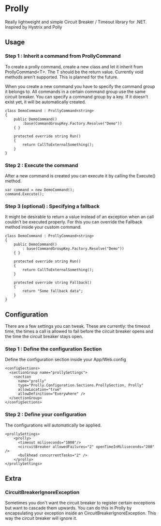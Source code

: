 # Prolly #

Really lightweight and simple Circuit Breaker / Timeout library for .NET. Inspired by Hystrix and Polly

## Usage ##

### Step 1 : Inherit a command from ProllyCommand 
To create a prolly command, create a new class and let it inherit from ProllyCommand&lt;T&gt;. The T should be the return value. Currently void methods aren't supported. This is planned for the future.

When you create a new command you have to specify the command group it belongs to. All commands in a certain command group use the same circuit breaker. You can specify a command group by a key. If it doesn't exist yet, it will be automatically created.

    class DemoCommand : ProllyCommand<string>
    {
        public DemoCommand()
            :base(CommandGroupKey.Factory.Resolve("Demo"))
        { }

        protected override string Run()
        {
            return CallToExternalSomething();
        }
    }


### Step 2 : Execute the command
After a new command is created you can execute it by calling the Execute() method. 

	var command = new DemoCommand();
	command.Execute();

### Step 3 (optional) : Specifying a fallback
It might be desirable to return a value instead of an exception when an call couldn't be executed properly. For this you can override the Fallback method inside your custom command.

    class DemoCommand : ProllyCommand<string>
    {
        public DemoCommand()
            : base(CommandGroupKey.Factory.Resolve("Demo"))
        { }

        protected override string Run()
        {
            return CallToExternalSomething();
        }

        protected override string Fallback()
        {
            return "Some fallback data";
        }
    }

## Configuration ##

There are a few settings you can tweak. These are currently: the timeout time, the times a call is allowed to fail before the circuit breaker opens and the time the circuit breaker stays open.

### Step 1 : Define the configuration Section
Define the configuration section inside your App/Web.config

    <configSections>
      <sectionGroup name="prollySettings">
        <section 
          name="prolly" 
          type="Prolly.Configuration.Sections.ProllySection, Prolly" 
          allowLocation="true" 
          allowDefinition="Everywhere" />
      </sectionGroup>
    </configSections>

### Step 2 : Define your configuration
The configurations will automatically be applied.

    <prollySettings>
		<prolly>
		  <timeout miliseconds="1000"/>
		  <circuitBreaker allowedFailures="2" openTimeInMiliseconds="200" />
		  <bulkhead concurrentTasks="2" />
		</prolly>
	</prollySettings>

## Extra ##

### CircuitBreakerIgnoreException ###

Sometimes you don't want the circuit breaker to register certain exceptions but want to cascade them upwards. You can do this in Prolly by encapsulating your exception inside an CircuitBreakerIgnoreException. This way the circuit breaker will ignore it.